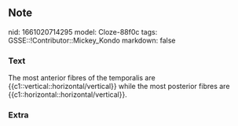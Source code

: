 ## Note
nid: 1661020714295
model: Cloze-88f0c
tags: GSSE::!Contributor::Mickey_Kondo
markdown: false

### Text
The most anterior fibres of the temporalis are {{c1::vertical::horizontal/vertical}} while the most posterior fibres are {{c1::horizontal::horizontal/vertical}}.

### Extra

